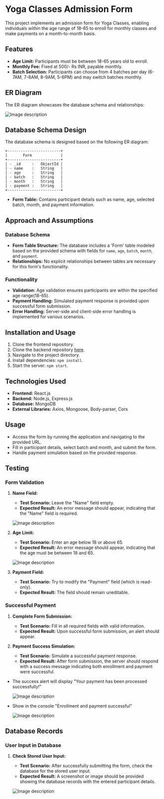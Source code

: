 # Yoga Classes Admission Form

This project implements an admission form for Yoga Classes, enabling individuals within the age range of 18-65 to enroll for monthly classes and make payments on a month-to-month basis.

## Features

- **Age Limit:** Participants must be between 18-65 years old to enroll.
- **Monthly Fee:** Fixed at 500/- Rs INR, payable monthly.
- **Batch Selection:** Participants can choose from 4 batches per day (6-7AM, 7-8AM, 8-9AM, 5-6PM) and may switch batches monthly.

## ER Diagram

The ER diagram showcases the database schema and relationships:



   ![Image description](./public/ER.jpg)

## Database Schema Design
The database schema is designed based on the following ER diagram:

    +------------------------+
    |       Form             |
    +------------------------+
    | - _id     :   ObjectId |
    | - name    :   String   |
    | - age     :   String   |
    | - batch   :   String   |
    | - month   :   String   | 
    | - payment :   String   |
    +------------------------+

- **Form Table:** Contains participant details such as name, age, selected batch, month, and payment information.

## Approach and Assumptions

### Database Schema
- **Form Table Structure:** The database includes a 'Form' table modeled based on the provided schema with fields for `name`, `age`, `batch`, `month`, and `payment`.
- **Relationships:** No explicit relationships between tables are necessary for this form's functionality.

### Functionality
- **Validation:** Age validation ensures participants are within the specified age range(18-65).
- **Payment Handling:** Simulated payment response is provided upon successful form submission.
- **Error Handling:** Server-side and client-side error handling is implemented for various scenarios.

## Installation and Usage

1. Clone the frontend repository.
2. Clone the backend repository [here](https://github.com/yuvithakur007/yoga-back).
3. Navigate to the project directory.
4. Install dependencies: `npm install`.
5. Start the server: `npm start`.

## Technologies Used

- **Frontend:** React.js
- **Backend:** Node.js, Express.js
- **Database:** MongoDB
- **External Libraries:** Axios, Mongoose, Body-parser, Cors

## Usage

- Access the form by running the application and navigating to the provided URL.
- Fill in participant details, select batch and month, and submit the form.
- Handle payment simulation based on the provided response.


## Testing

### Form Validation

1. **Name Field:**
   - **Test Scenario:** Leave the "Name" field empty.
   - **Expected Result:** An error message should appear, indicating that the "Name" field is required.
   
   ![Image description](./public/name.png)

2. **Age Limit:**
   - **Test Scenario:** Enter an age below 18 or above 65.
   - **Expected Result:** An error message should appear, indicating that the age must be between 18 and 65.

    ![Image description](./public/age.png)


3. **Payment Field:**
   - **Test Scenario:** Try to modify the "Payment" field (which is read-only).
   - **Expected Result:** The field should remain uneditable.

### Successful Payment

1. **Complete Form Submission:**
   - **Test Scenario:** Fill in all required fields with valid information.
   - **Expected Result:** Upon successful form submission, an alert should appear.


2. **Payment Success Simulation:**
   - **Test Scenario:** Simulate a successful payment response.
   - **Expected Result:** After form submission, the server should respond with a success message indicating both enrollment and payment were successful.

- The success alert will display "Your payment has been processed successfully!"

    ![Image description](./public/alert.png)
- Show in the console "Enrollment and payment successful"

    ![Image description](./public/console.png)


## Database Records

### User Input in Database

1. **Check Stored User Input:**
   - **Test Scenario:** After successfully submitting the form, check the database for the stored user input.
   - **Expected Result:** A screenshot or image should be provided showing the database records with the entered participant details.

   ![Image description](./public/Data.png)
